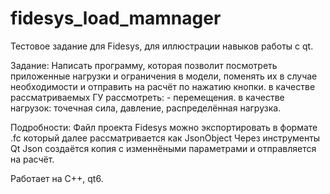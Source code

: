 # fidesys_load_mamnager
Тестовое задание для Fidesys, для иллюстрации навыков работы с qt.

Задание:
Написать программу, которая позволит посмотреть приложенные нагрузки и ограничения в модели,
поменять их в случае необходимости и отправить на расчёт по нажатию кнопки.
в качестве рассматриваемых ГУ рассмотреть: - перемещения.
в качестве нагрузок: точечная сила, давление, распределённая нагрузка.

Подробности: 
Файл проекта Fidesys можно экспортировать в формате .fc который далее рассматривается как JsonObject
Через инструменты Qt Json создаётся копия с изменнёными параметрами и отправляется на расчёт.

Работает на C++, qt6.

